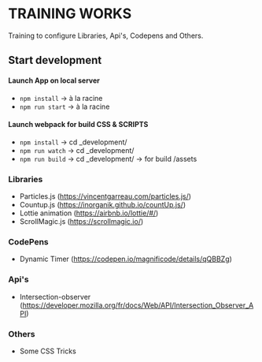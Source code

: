 # TRAINING WORKS
Training to configure Libraries, Api's, Codepens and Others.

## Start development

#### Launch App on local server
- `npm install` -> à la racine
- `npm run start` -> à la racine

#### Launch webpack for build CSS & SCRIPTS
- `npm install` -> cd _development/
- `npm run watch` -> cd _development/
- `npm run build` -> cd _development/ -> for build /assets

### Libraries
- Particles.js (https://vincentgarreau.com/particles.js/)
- Countup.js (https://inorganik.github.io/countUp.js/)
- Lottie animation (https://airbnb.io/lottie/#/)
- ScrollMagic.js (https://scrollmagic.io/)

### CodePens
- Dynamic Timer (https://codepen.io/magnificode/details/qQBBZg)

### Api's
- Intersection-observer (https://developer.mozilla.org/fr/docs/Web/API/Intersection_Observer_API)

### Others
- Some CSS Tricks